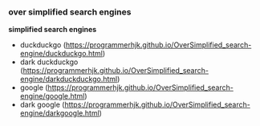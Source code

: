 ### over simplified search engines

**simplified search engines**
 - duckduckgo (https://programmerhjk.github.io/OverSimplified_search-engine/duckduckgo.html)
 - dark duckduckgo (https://programmerhjk.github.io/OverSimplified_search-engine/darkduckduckgo.html)
 - google (https://programmerhjk.github.io/OverSimplified_search-engine/google.html)
 - dark google (https://programmerhjk.github.io/OverSimplified_search-engine/darkgoogle.html)

